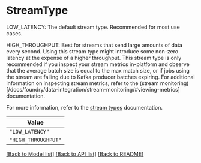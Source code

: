 # StreamType

LOW_LATENCY: The default stream type. Recommended for most use cases.

HIGH_THROUGHPUT: Best for streams that send large amounts of data every second. Using this stream type might
introduce some non-zero latency at the expense of a higher throughput. This stream type is only
recommended if you inspect your stream metrics in-platform and observe that the average batch size is equal
to the max match size, or if jobs using the stream are failing due to Kafka producer batches expiring. For
additional information on inspecting stream metrics, refer to the 
(stream monitoring)[/docs/foundry/data-integration/stream-monitoring/#viewing-metrics] documentation.

For more information, refer to the [stream types](/docs/foundry/data-integration/streams/#stream-types)
documentation.


| **Value** |
| --------- |
| `"LOW_LATENCY"` |
| `"HIGH_THROUGHPUT"` |


[[Back to Model list]](../../../../README.md#models-v2-link) [[Back to API list]](../../../../README.md#apis-v2-link) [[Back to README]](../../../../README.md)
